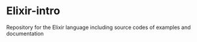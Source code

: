 # Elixir-intro
Repository for the Elixir language including source codes of examples and documentation

